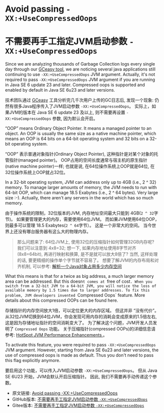 # Avoid passing `-XX:+UseCompressedOops`

# 不需要再手工指定JVM启动参数 `-XX:+UseCompressedOops`


Since we are analyzing thousands of Garbage Collection logs every single day through our [GCeasy tool](https://gceasy.io/), we are noticing several java applications still continuing to use `-XX:+UseCompressedOops` JVM argument. Actually, it's not required to pass `-XX:+UseCompressedOops` JVM argument if you are running in Java SE 6 update 23 and later. Compressed oops is supported and enabled by default in Java SE 6u23 and later versions.

技术团队通过 [GCeasy](https://gceasy.io/)  工具分析完几千次用户上传的GC日志后, 发现一个现象:  仍然有很多Java程序传入了JVM启动参数 `-XX:+UseCompressedOops`。
实际上，如果JVM的版本在 Java SE 6 update 23 及以上, 则不需要再设置 `-XX:+UseCompressedOops` 参数, 因为默认会开启。


“OOP” means Ordinary Object Pointer. It means a managed pointer to an object. An OOP is usually the same size as a native machine pointer, which means an OOP is 64 bits on a 64-bit operating system and 32 bits on a 32-bit operating system.

“OOP” 表示普通对象指针(Ordinary Object Pointer), 这种指针是对某个对象的托管指针(managed pointer)。 OOP占用的空间长度通常与宿主机的原生指针(native machine pointer)一样; 也就是说, 在64位操作系统上OOP就是64位, 在32位操作系统上OOP就占32位。


In a 32-bit operating system, JVM can address only up to 4GB (i.e., 2 ^ 32) memory. To manage larger amounts of memory, the JVM needs to run with 64-bit OOP, which can manage 18.5 Exabytes (i.e., 2 ^ 64 bytes). Very large size :-). Actually, there aren't any servers in the world which has so much memory.

由于操作系统的限制，32位版本的JVM, 内存地址空间最大只能到 4GB(`2 ^ 32`字节)。
如果要管理更大的内存，需要使用64位JVM。
而如果JVM使用64位OOP，则最多可以管理 18.5 Exabytes(`2 ^ 64`字节）。
这是一个非常大的空间。 当今世界上还没有哪台服务器有这么大的物理内存。

> 那么问题来了: 64位JVM上, 使用32位的压缩指针如何管理32GB内存呢?
> 我们可以注意到 4x8=32; 想一下, 如果内存地址使用8字节对齐(8x8=64bit), 再进行映射和换算, 是不是就可以放大8倍了?
> 当然, 这样处理的话, 要更精细的操作单个字节就不容易了。
> 想要了解JVM的内存布局和对齐机制, 可以参考: [解析一个Java对象占用多少内存空间](https://blog.csdn.net/renfufei/article/details/95758333)


What this means is that for a twice as big address, a much larger memory area can be addressed. But this doesn`t comes at `free of cost`. When you switch from a 32-bit JVM to a 64-bit JVM, you will notice the loss of available memory by 1.5 times due to larger addresses. To fix this problem, JVM developers invented `Compressed Oops` feature. More details about this compressed OOPs can be found here.

存储指针的内存空间放大1倍，可以定位更大的内存区域。
但这并非 “没有代价”。
从32位JVM切换到64位JVM，你会发现可用内存的消耗会变成原来的1.5倍左右, 这是因为存储地址指针的空间消耗变大了。
为了解决这个问题，JVM开发人员发明了 `Compressed Oops` 功能。 关于压缩指针(compressed OOPs)的详细信息请参考: [HotSpot JVM Performance Enhancements
](https://docs.oracle.com/javase/7/docs/technotes/guides/vm/performance-enhancements-7.html) 。


To activate this feature, you were required to pass `-XX:+UseCompressedOops` JVM argument. However, starting from Java SE 6u23 and later versions, the use of compressed oops is made as default. Thus you don't need to pass this flag explicitly anymore.

要启用这个功能，可以传入JVM启动参数 `-XX:+UseCompressedOops`。
但从 Java SE 6U23 开始，JVM会默认开启压缩指针。
因此, 我们不需要再手动传递这个参数。


- 原文链接: [Avoid passing -XX:+UseCompressedOops](https://blog.gceasy.io/2020/04/16/avoid-passing-xxusecompressedoops/)
- GitHub版本: [不需要再手工指定JVM启动参数 `-XX:+UseCompressedOops`](https://github.com/cncounter/translation/blob/master/tiemao_2021/30_avoid-passing-xxusecompressedoops/README.md)
- Gitee版本: [不需要再手工指定JVM启动参数 `-XX:+UseCompressedOops`](https://gitee.com/cncounter/translation/blob/master/tiemao_2021/30_avoid-passing-xxusecompressedoops/README.md)
